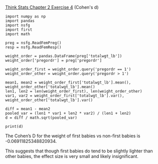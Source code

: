 [Think Stats Chapter 2 Exercise 4](http://greenteapress.com/thinkstats2/html/thinkstats2003.html#toc24) (Cohen's d)
```
‌import numpy as np
import pandas
import nsfg
import first
import math

preg = nsfg.ReadFemPreg()
resp = nsfg.ReadFemResp()

weight_order = pandas.DataFrame(preg['totalwgt_lb'])
weight_order['pregordr'] = preg['pregordr']

weight_order_first = weight_order.query('pregordr == 1')
weight_order_other = weight_order.query('pregordr > 1')

mean1, mean2 = weight_order_first['totalwgt_lb'].mean(), weight_order_other['totalwgt_lb'].mean()
len1, len2 = len(weight_order_first), len(weight_order_other)
var1, var2 = weight_order_first['totalwgt_lb'].var(), weight_order_other['totalwgt_lb'].var()

diff = mean1 - mean2
pooled_var = (len1 * var1 + len2 * var2) / (len1 + len2)
d = diff / math.sqrt(pooled_var)

print(d)
```
The Cohen’s D for the weight of first babies vs non-first babies is -0.06911825348820934.

This suggests that though first babies do tend to be slightly lighter than other babies, the effect size is very small and likely insignificant. 